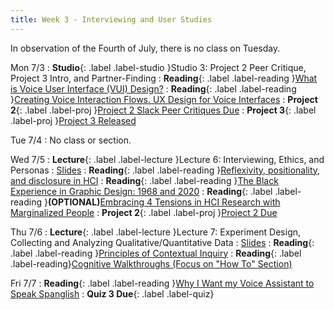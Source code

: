 ```yaml
---
title: Week 3 - Interviewing and User Studies
---
```

In observation of the Fourth of July, there is no class on Tuesday.

Mon 7/3
: **Studio**{: .label .label-studio }Studio 3: Project 2 Peer Critique, Project 3 Intro, and Partner-Finding
: **Reading**{: .label .label-reading }[What is Voice User Interface (VUI) Design?](https://www.kathrynsadler.com/vui-design)
: **Reading**{: .label .label-reading }[Creating Voice Interaction Flows. UX Design for Voice Interfaces](https://uxdesign.cc/ux-design-for-voice-interfaces-part-ii-3b0056020cd3)
: **Project 2**{: .label .label-proj }[Project 2 Slack Peer Critiques Due](https://docs.google.com/document/d/13_nTDcgD03QQxTWPt2i2IE48Q9eNrTHkogu3UFEbv6U/edit?usp=sharing)
: **Project 3**{: .label .label-proj }[Project 3 Released](#)

Tue 7/4
: No class or section.

Wed 7/5
: **Lecture**{: .label .label-lecture }Lecture 6: Interviewing, Ethics, and Personas
  : [Slides](#)
: **Reading**{: .label .label-reading }[Reflexivity, positionality, and disclosure in HCI](https://medium.com/@caliang/reflexivity-positionality-and-disclosure-in-hci-3d95007e9916)
: **Reading**{: .label .label-reading }[The Black Experience in Graphic Design: 1968 and 2020](https://letterformarchive.org/news/the-black-experience-in-graphic-design-1968-and-2020/)
: **Reading**{: .label .label-reading }**(OPTIONAL)**[Embracing 4 Tensions in HCI Research with Marginalized People](https://www.smunson.com/portfolio/projects/Liang-HCIRwithMarginalizedPeople-Preprint.pdf)
: **Project 2**{: .label .label-proj }[Project 2 Due](https://docs.google.com/document/d/13_nTDcgD03QQxTWPt2i2IE48Q9eNrTHkogu3UFEbv6U/edit?usp=sharing)

Thu 7/6
: **Lecture**{: .label .label-lecture }Lecture 7: Experiment Design, Collecting and Analyzing Qualitative/Quantitative Data
  : [Slides](#)
: **Reading**{: .label .label-reading }[Principles of Contextual Inquiry](https://drive.google.com/file/d/1KomuKGYFFKYJ3WbEHtGIWnndhooajf0D/view)
: **Reading**{: .label .label-reading}[Cognitive Walkthroughs (Focus on "How To" Section)](https://www.usabilitybok.org/cognitive-walkthrough)

Fri 7/7
: **Reading**{: .label .label-reading }[Why I Want my Voice Assistant to Speak Spanglish](https://www.youtube.com/watch?v=ohXfjysQhx8)
: **Quiz 3 Due**{: .label .label-quiz}
